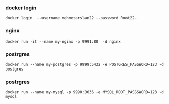 ### docker  login
```
docker login  --username mehmetarslan22 --password Root22..
```

### nginx
```
docker run -it --name my-nginx -p 9991:80  -d nginx
```


### postrgres
```
docker run --name my-postgres -p 9999:5432 -e POSTGRES_PASSWORD=123 -d postgres
```


### postrgres
```
docker run --name my-mysql -p 9990:3036 -e MYSQL_ROOT_PASSSWORD=123 -d mysql
```